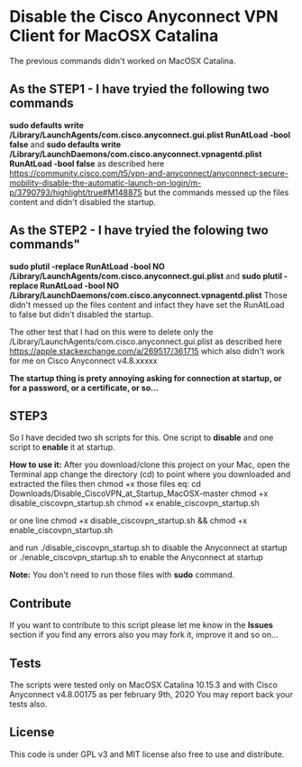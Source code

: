 # Disable the Cisco Anyconnect VPN Client for MacOSX Catalina

The previous commands didn't worked on MacOSX Catalina.

## As the STEP1 - I have tryied the following two commands
**sudo defaults write /Library/LaunchAgents/com.cisco.anyconnect.gui.plist RunAtLoad -bool false** 
and 
**sudo defaults write /Library/LaunchDaemons/com.cisco.anyconnect.vpnagentd.plist RunAtLoad -bool false**
as described here https://community.cisco.com/t5/vpn-and-anyconnect/anyconnect-secure-mobility-disable-the-automatic-launch-on-login/m-p/3790793/highlight/true#M148875 but the commands messed up the files content and didn't disabled the startup.

## As the STEP2 - I have tryied the folowing two commands"
**sudo plutil -replace RunAtLoad -bool NO /Library/LaunchAgents/com.cisco.anyconnect.gui.plist**
and
**sudo plutil -replace RunAtLoad -bool NO /Library/LaunchDaemons/com.cisco.anyconnect.vpnagentd.plist**
Those didn't messed up the files content and infact they have set the RunAtLoad to false but didn't disabled the startup.

The other test that I had on this were to delete only the /Library/LaunchAgents/com.cisco.anyconnect.gui.plist as described here https://apple.stackexchange.com/a/269517/361715 which also didn't work for me on Cisco Anyconnect v4.8.xxxxx

**The startup thing is prety annoying asking for connection at startup, or for a password, or a certificate, or so...**

## STEP3
So I have decided two sh scripts for this. One script to **disable** and one script to **enable** it at startup.

**How to use it:**
After you download/clone this project on your Mac, open the Terminal app change the directory (cd) to point where you downloaded and extracted the files then chmod +x those files
eq: 
cd Downloads/Disable_CiscoVPN_at_Startup_MacOSX-master
chmod +x disable_ciscovpn_startup.sh
chmod +x enable_ciscovpn_startup.sh

or one line chmod +x disable_ciscovpn_startup.sh && chmod +x enable_ciscovpn_startup.sh

and run ./disable_ciscovpn_startup.sh to disable the Anyconnect at startup
or ./enable_ciscovpn_startup.sh to enable the Anyconnect at startup

**Note:** You don't need to run those files with **sudo** command. 

## Contribute
If you want to contribute to this script please let me know in the **Issues** section if you find any errors also you may fork it, improve it and so on...

## Tests
The scripts were tested only on MacOSX Catalina 10.15.3 and with Cisco Anyconnect v4.8.00175 as per february 9th, 2020
You may report back your tests also.

## License
This code is under GPL v3 and MIT license also free to use and distribute.
